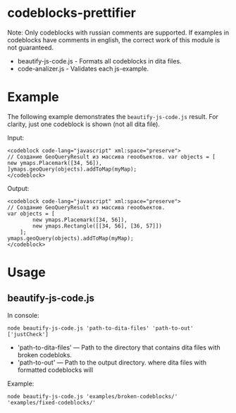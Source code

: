 # codeblocks-prettifier

Note: Only codeblocks with russian comments are supported. If examples in codeblocks have comments in english, the correct work of this module is not guaranteed.

- beautify-js-code.js - Formats all codeblocks in dita files.
- code-analizer.js - Validates each js-example.

# Example

The following example demonstrates the `beautify-js-code.js` result. For clarity, just one codeblock is shown (not all dita file).

Input:

```
<codeblock code-lang="javascript" xml:space="preserve">
// Создание GeoQueryResult из массива геообъектов. var objects = [        new ymaps.Placemark([34, 56]),           ]ymaps.geoQuery(objects).addToMap(myMap);
</codeblock>
```
Output:

```
<codeblock code-lang="javascript" xml:space="preserve">
// Создание GeoQueryResult из массива геообъектов.
var objects = [
        new ymaps.Placemark([34, 56]),
        new ymaps.Rectangle([[34, 56], [36, 57]])
    ];
ymaps.geoQuery(objects).addToMap(myMap);
</codeblock>
```

# Usage

## beautify-js-code.js

In console:

```
node beautify-js-code.js 'path-to-dita-files' 'path-to-out' ['justCheck']
```

- 'path-to-dita-files' — Path to the directory that contains dita files with broken codebloks.
- 'path-to-out' — Path to the output directory. where dita files with formatted codeblocks will

Example:

```
node beautify-js-code.js 'examples/broken-codeblocks/' 'examples/fixed-codeblocks/'
```